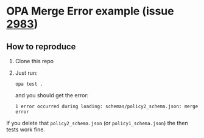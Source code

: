 # OPA Merge Error example (issue [2983](https://github.com/open-policy-agent/opa/issues/2983))

## How to reproduce
1) Clone this repo

2) Just run:

	`opa test .`

	and you should get the error:

	`1 error occurred during loading: schemas/policy2_schema.json: merge error`



If you delete that `policy2_schema.json` (or `policy1_schema.json`) the then tests work fine.
